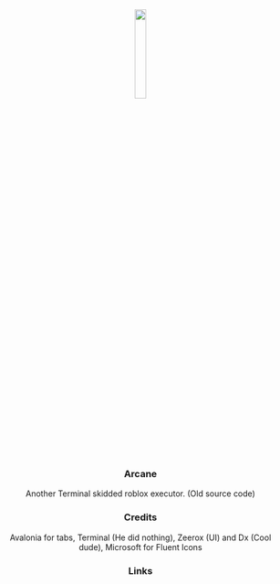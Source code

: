 <div align="center">

<img src="https://cdn.discordapp.com/attachments/999004706246504579/1104503334695600178/ArcaneIMG.png" width="20%" height="20%">

### Arcane

Another Terminal skidded roblox executor. (Old source code)

### Credits
Avalonia for tabs, Terminal (He did nothing), Zeerox (UI) and Dx (Cool dude), Microsoft for Fluent Icons

### Links


</div>
